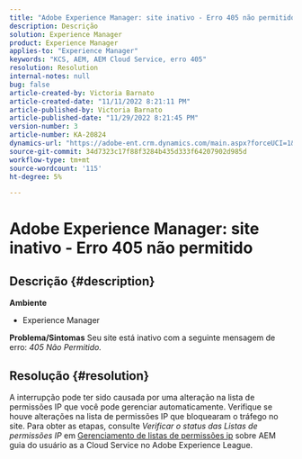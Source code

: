 ```yaml
---
title: "Adobe Experience Manager: site inativo - Erro 405 não permitido"
description: Descrição
solution: Experience Manager
product: Experience Manager
applies-to: "Experience Manager"
keywords: "KCS, AEM, AEM Cloud Service, erro 405"
resolution: Resolution
internal-notes: null
bug: false
article-created-by: Victoria Barnato
article-created-date: "11/11/2022 8:21:11 PM"
article-published-by: Victoria Barnato
article-published-date: "11/29/2022 8:21:45 PM"
version-number: 3
article-number: KA-20824
dynamics-url: "https://adobe-ent.crm.dynamics.com/main.aspx?forceUCI=1&pagetype=entityrecord&etn=knowledgearticle&id=392a545d-fe61-ed11-9561-6045bd006793"
source-git-commit: 34d7323c17f88f3284b435d333f64207902d985d
workflow-type: tm+mt
source-wordcount: '115'
ht-degree: 5%

---
```


# Adobe Experience Manager: site inativo - Erro 405 não permitido

## Descrição {#description}

<b>Ambiente</b>
- Experience Manager

<b>Problema/Sintomas</b>
Seu site está inativo com a seguinte mensagem de erro: *405 Não Permitido.*


## Resolução {#resolution}


A interrupção pode ter sido causada por uma alteração na lista de permissões IP que você pode gerenciar automaticamente. Verifique se houve alterações na lista de permissões IP que bloquearam o tráfego no site. Para obter as etapas, consulte *Verificar o status das Listas de permissões IP* em [Gerenciamento de listas de permissões ip](https://experienceleague.adobe.com/docs/experience-manager-cloud-service/content/implementing/using-cloud-manager/ip-allow-lists/managing-ip-allow-lists.html?lang=en) sobre AEM guia do usuário as a Cloud Service no Adobe Experience League.
